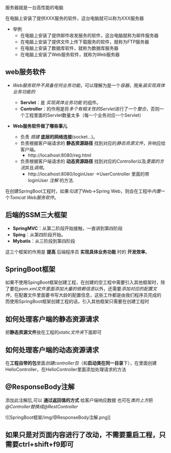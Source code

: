 
服务器就是一台高性能的电脑

在电脑上安装了提供XXX服务的软件，这台电脑就可以称为XXX服务器

- 举例
    - 在电脑上安装了提供邮件收发服务的软件，这台电脑就称为邮件服务器
    - 在电脑上安装了提供文件上传下载服务的软件，就称为FTP服务器
    - 在电脑上安装了数据库软件，就称为数据库服务器
    - 在电脑上安装了Web服务软件，就称为Web服务器


## web服务软件

- *Web服务软件不具备任何业务功能*，可以理解为是一个*容器*，用来*装实现具体业务功能的*
    - **Servlet**：是 *实现具体业务功能* 的组件。
    - **Controller**：的作用是将*多个有相关性的Servlet*进行了一个*整合*，否则一个工程里面的Servlet数量太多（每一个业务对应一个Servlet）

- **Web服务软件做了哪些事儿**
    - 负责 *搭建* **底层的网络连接**(socket...)。
    - 负责根据客户端请求的 **静态资源路径** 找到对应的*静态资源文件*，并响应给客户端。
        - http://localhost:8080/reg.html
    - 负责根据客户端请求的 **动态资源路径** 找到对应的*Controller*以及*里面的方法*并且*调用*。
        - http://localhost:8080/loginUser     ->UserController 里面的带loginUser *注解* 的方法.

在创建SpringBoot工程时，如果*勾选*了Web->Spring Web，则会在工程中*内置*一个*Tomcat Web服务软件*。


## 后端的SSM三大框架

- **SpringMVC**：从第二阶段开始接触，一直讲到第四阶段
- **Sping**：从第四阶段开始。
- **Mybatis**：从三阶段到第四阶段

这三个框架的作用是 **提高** 后端程序员 **实现具体业务功能** 时的 **开发效率**。


## SpringBoot框架

如果不使用SpingBoot框架创建工程，在创建的空工程中需要引入其他框架时，除了要在*pom.xml文件里面添加大量的依赖信息*以外，还需要*添加对应的配置文件*，在配置文件里面要书写大龄的配置信息，这些工作都是由我们程序员完成的
而使用SpringBoot框架创建工程的话，引入其他框架只需要在创建工程时


## 如何处理客户端的静态资源请求

把**静态资源文件**放在工程的*static文件夹*下面即可


## 如何处理客户端的动态资源请求

在**工程自带的包**里面*创建controller包*（和**启动类在同一目录**下），在里面创建HelloController，在HelloController里面添加处理请求的方法


## **@ResponseBody注解**

添加此注解后,可以 **通过返回值的方式** 给客户端响应数据
也可在*类的上方*把 *@Controller替换成@RestController*

![[SpringBoot框架/img/@ResponseBody注解.png]]

## 如果只是对页面内容进行了改动，不需要重启工程，只需要ctrl+shift+f9即可
